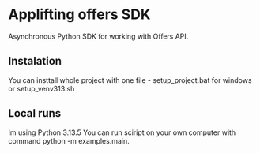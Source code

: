 # Applifting offers SDK

Asynchronous Python SDK for working with Offers API.

## Instalation
You can insttall whole project with one file - setup_project.bat for windows or setup_venv313.sh 

## Local runs
Im using Python 3.13.5
You can run sciript on your own computer with command python -m examples.main. 

